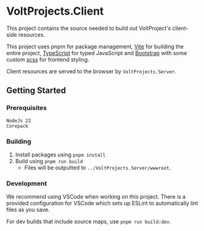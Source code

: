 # VoltProjects.Client

This project contains the source needed to build out VoltProject's client-side resources.

This project uses pnpm for package management, [Vite](https://vitejs.dev/) for building the entire project, [TypeScript](https://www.typescriptlang.org/) for typed JavaScript and [Bootstrap](https://getbootstrap.com/) with some custom [scss](https://sass-lang.com/documentation/syntax/) for frontend styling.

Client resources are served to the browser by `VoltProjects.Server`.

## Getting Started

### Prerequisites

```
NodeJs 22
Corepack
```

### Building

1. Install packages using `pnpm install`
2. Build using `pnpm run build`
   - Files will be outputted to `../VoltProjects.Server/wwwroot`.

### Development

We recommend using VSCode when working on this project. There is a provided configuration for VSCode which sets up ESLint to automatically lint files as you save.

For dev builds that include source maps, use `pnpm run build:dev`.
